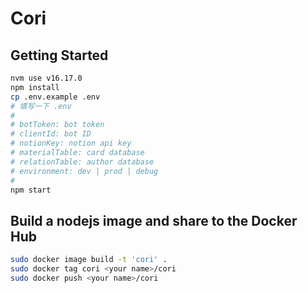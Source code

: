 # Cori

## Getting Started

```sh
nvm use v16.17.0
npm install 
cp .env.example .env
# 填写一下 .env
#
# botToken: bot token
# clientId: bot ID
# notionKey: notion api key
# materialTable: card database
# relationTable: author database
# environment: dev | prod | debug
#
npm start
```
## Build a nodejs image and share to the Docker Hub

```sh
sudo docker image build -t 'cori' .
sudo docker tag cori <your name>/cori
sudo docker push <your name>/cori
```
